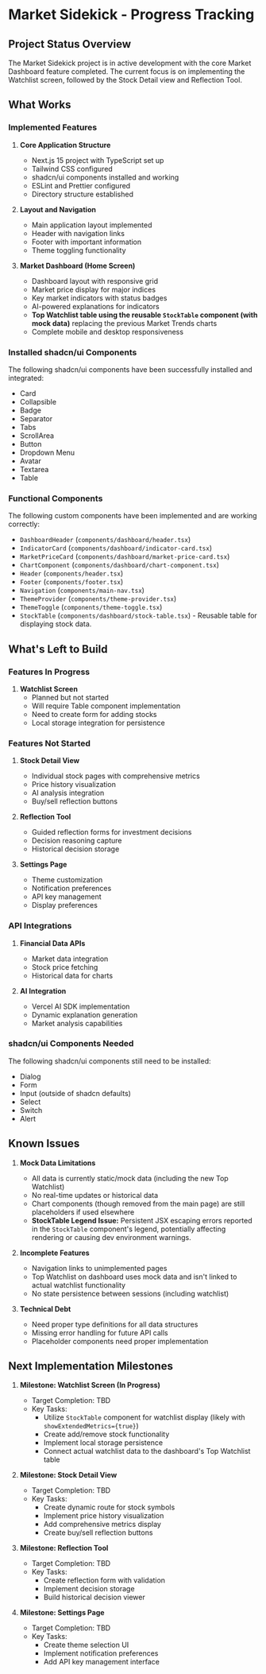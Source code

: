 # Market Sidekick - Progress Tracking

## Project Status Overview

The Market Sidekick project is in active development with the core Market Dashboard feature completed. The current focus is on implementing the Watchlist screen, followed by the Stock Detail view and Reflection Tool.

## What Works

### Implemented Features

1. **Core Application Structure**
   - Next.js 15 project with TypeScript set up
   - Tailwind CSS configured
   - shadcn/ui components installed and working
   - ESLint and Prettier configured
   - Directory structure established

2. **Layout and Navigation**
   - Main application layout implemented
   - Header with navigation links
   - Footer with important information
   - Theme toggling functionality

3. **Market Dashboard (Home Screen)**
   - Dashboard layout with responsive grid
   - Market price display for major indices
   - Key market indicators with status badges
   - AI-powered explanations for indicators
   - **Top Watchlist table using the reusable `StockTable` component (with mock data)** replacing the previous Market Trends charts
   - Complete mobile and desktop responsiveness

### Installed shadcn/ui Components

The following shadcn/ui components have been successfully installed and integrated:
- Card
- Collapsible
- Badge
- Separator
- Tabs
- ScrollArea
- Button
- Dropdown Menu
- Avatar
- Textarea
- Table

### Functional Components

The following custom components have been implemented and are working correctly:
- `DashboardHeader` (`components/dashboard/header.tsx`)
- `IndicatorCard` (`components/dashboard/indicator-card.tsx`)
- `MarketPriceCard` (`components/dashboard/market-price-card.tsx`)
- `ChartComponent` (`components/dashboard/chart-component.tsx`)
- `Header` (`components/header.tsx`)
- `Footer` (`components/footer.tsx`)
- `Navigation` (`components/main-nav.tsx`)
- `ThemeProvider` (`components/theme-provider.tsx`)
- `ThemeToggle` (`components/theme-toggle.tsx`)
- `StockTable` (`components/dashboard/stock-table.tsx`) - Reusable table for displaying stock data.

## What's Left to Build

### Features In Progress

1. **Watchlist Screen**
   - Planned but not started
   - Will require Table component implementation
   - Need to create form for adding stocks
   - Local storage integration for persistence

### Features Not Started

1. **Stock Detail View**
   - Individual stock pages with comprehensive metrics
   - Price history visualization
   - AI analysis integration
   - Buy/sell reflection buttons

2. **Reflection Tool**
   - Guided reflection forms for investment decisions
   - Decision reasoning capture
   - Historical decision storage

3. **Settings Page**
   - Theme customization
   - Notification preferences
   - API key management
   - Display preferences

### API Integrations

1. **Financial Data APIs**
   - Market data integration
   - Stock price fetching
   - Historical data for charts

2. **AI Integration**
   - Vercel AI SDK implementation
   - Dynamic explanation generation
   - Market analysis capabilities

### shadcn/ui Components Needed

The following shadcn/ui components still need to be installed:
- Dialog
- Form
- Input (outside of shadcn defaults)
- Select
- Switch
- Alert

## Known Issues

1. **Mock Data Limitations**
   - All data is currently static/mock data (including the new Top Watchlist)
   - No real-time updates or historical data
   - Chart components (though removed from the main page) are still placeholders if used elsewhere
   - **StockTable Legend Issue:** Persistent JSX escaping errors reported in the `StockTable` component's legend, potentially affecting rendering or causing dev environment warnings.

2. **Incomplete Features**
   - Navigation links to unimplemented pages
   - Top Watchlist on dashboard uses mock data and isn't linked to actual watchlist functionality
   - No state persistence between sessions (including watchlist)

3. **Technical Debt**
   - Need proper type definitions for all data structures
   - Missing error handling for future API calls
   - Placeholder components need proper implementation

## Next Implementation Milestones

1. **Milestone: Watchlist Screen (In Progress)**
   - Target Completion: TBD
   - Key Tasks:
     - Utilize `StockTable` component for watchlist display (likely with `showExtendedMetrics={true}`)
     - Create add/remove stock functionality
     - Implement local storage persistence
     - Connect actual watchlist data to the dashboard's Top Watchlist table

2. **Milestone: Stock Detail View**
   - Target Completion: TBD
   - Key Tasks:
     - Create dynamic route for stock symbols
     - Implement price history visualization
     - Add comprehensive metrics display
     - Create buy/sell reflection buttons

3. **Milestone: Reflection Tool**
   - Target Completion: TBD
   - Key Tasks:
     - Create reflection form with validation
     - Implement decision storage
     - Build historical decision viewer

4. **Milestone: Settings Page**
   - Target Completion: TBD
   - Key Tasks:
     - Create theme selection UI
     - Implement notification preferences
     - Add API key management interface
